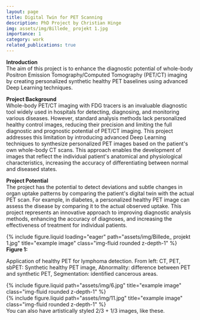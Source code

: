 ```yaml
---
layout: page
title: Digital Twin for PET Scanning
description: PhD Project by Christian Hinge
img: assets/img/Billede_ projekt 1.jpg
importance: 1
category: work
related_publications: true
---
```


**Introduction**<br>
The aim of this project is to enhance the diagnostic potential of whole-body Positron Emission Tomography/Computed Tomography (PET/CT) imaging by creating personalized synthetic healthy PET baselines using advanced Deep Learning techniques.<br>

**Project Background**<br>
Whole-body PET/CT imaging with FDG tracers is an invaluable diagnostic tool widely used in hospitals for detecting, diagnosing, and monitoring various diseases. However, standard analysis methods lack personalized healthy control images, reducing their precision and limiting the full diagnostic and prognostic potential of PET/CT imaging. This project addresses this limitation by introducing advanced Deep Learning techniques to synthesize personalized PET images based on the patient's own whole-body CT scans. This approach enables the development of images that reflect the individual patient's anatomical and physiological characteristics, increasing the accuracy of differentiating between normal and diseased states.<br>

**Project Potential**<br>
The project has the potential to detect deviations and subtle changes in organ uptake patterns by comparing the patient's digital twin with the actual PET scan. For example, in diabetes, a personalized healthy PET image can assess the disease by comparing it to the actual observed uptake. This project represents an innovative approach to improving diagnostic analysis methods, enhancing the accuracy of diagnoses, and increasing the effectiveness of treatment for individual patients.<br>

    
<div class="row">
    <div class="col-sm mt-3 mt-md-0">
        {% include figure.liquid loading="eager" path="assets/img/Billede_ projekt 1.jpg" title="example image" class="img-fluid rounded z-depth-1" %}
    </div>
</div>
<div class="caption">
    <strong>Figure 1:</strong>
    <p class="left-align">
        Application of healthy PET for lymphoma detection. From left: CT, PET, sbPET: Synthetic healthy PET image, Abnormality: difference between PET and synthetic PET, Segmentation: identified cancerous areas.
    </p>
</div>



<div class="row justify-content-sm-center">
    <div class="col-sm-8 mt-3 mt-md-0">
        {% include figure.liquid path="assets/img/6.jpg" title="example image" class="img-fluid rounded z-depth-1" %}
    </div>
    <div class="col-sm-4 mt-3 mt-md-0">
        {% include figure.liquid path="assets/img/11.jpg" title="example image" class="img-fluid rounded z-depth-1" %}
    </div>
</div>
<div class="caption">
    You can also have artistically styled 2/3 + 1/3 images, like these.
</div>

